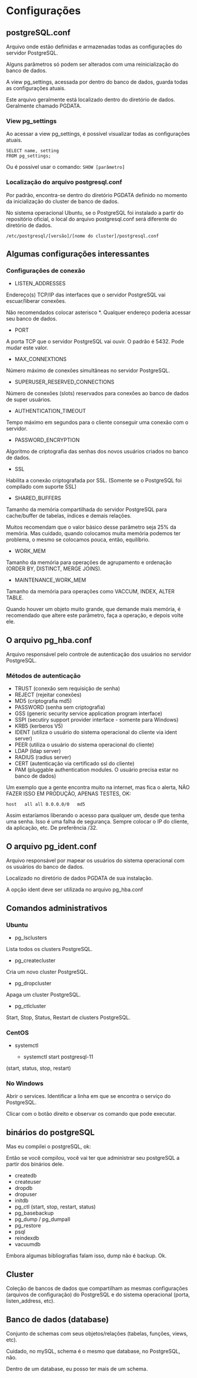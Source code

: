 # Configurações

## postgreSQL.conf

Arquivo onde estão definidas e armazenadas todas as configurações do servidor PostgreSQL.

Alguns parâmetros só podem ser alterados com uma reinicialização do banco de dados.

A view pg_settings, acessada por dentro do banco de dados, guarda todas as configurações atuais.

Este arquivo geralmente está localizado dentro do diretório de dados. Geralmente chamado PGDATA.

### View pg_settings

Ao acessar a view pg_settings, é possível visualizar todas as configurações atuais.

```
SELECT name, setting
FROM pg_settings;
```

Ou é possível usar o comando: `SHOW [parâmetro]`

### Localização do arquivo postgresql.conf

Por padrão, encontra-se dentro do diretório PGDATA definido no momento da inicialização do cluster de banco de dados.

No sistema operacional Ubuntu, se o PostgreSQL foi instalado a partir do repositório oficial, o local do arquivo postgresql.conf será diferente do diretório de dados.

`/etc/postgresql/[versão]/[nome do cluster]/postgresql.conf`

## Algumas configurações interessantes

### Configurações de conexão

- LISTEN_ADDRESSES

Endereço(s) TCP/IP das interfaces que o servidor PostgreSQL vai escuar/liberar conexões.

Não recomendados colocar asterisco *. Qualquer endereço poderia acessar seu banco de dados.

- PORT

A porta TCP que o servidor PostgreSQL vai ouvir. O padrão é 5432. Pode mudar este valor.

- MAX_CONNEXTIONS

Número máximo de conexões simultâneas no servidor PostgreSQL.

- SUPERUSER_RESERVED_CONNECTIONS

Número de conexões (slots) reservados para conexões ao banco de dados de super usuários.

- AUTHENTICATION_TIMEOUT

Tempo máximo em segundos para o cliente conseguir uma conexão com o servidor.

- PASSWORD_ENCRYPTION

Algoritmo de criptografia das senhas dos novos usuários criados no banco de dados.

- SSL

Habilita a conexão criptografada por SSL. (Somente se o PostgreSQL foi compilado com suporte SSL)

- SHARED_BUFFERS

Tamanho da memória compartilhada do servidor PostgreSQL para cache/buffer de tabelas, índices e demais relações.

Muitos recomendam que o valor básico desse parâmetro seja 25% da memória. Mas cuidado, quando colocamos muita memória podemos ter problema, o mesmo se colocamos pouca, então, equilíbrio.

- WORK_MEM

Tamanho da memória para operações de agrupamento e ordenação (ORDER BY, DISTINCT, MERGE JOINS).

- MAINTENANCE_WORK_MEM

Tamanho da memória para operações como VACCUM, INDEX, ALTER TABLE.

Quando houver um objeto muito grande, que demande mais memória, é recomendado que altere este parâmetro, faça a operação, e depois volte ele.

## O arquivo pg_hba.conf

Arquivo responsável pelo controle de autenticação dos usuários no servidor PostgreSQL.

### Métodos de autenticação

- TRUST (conexão sem requisição de senha)
- REJECT (rejeitar conexões)
- MD5 (criptografia md5)
- PASSWORD (senha sem criptografia)
- GSS (generic security service application program interface)
- SSPI (secutiry support provider interface - somente para Windows)
- KRB5 (kerberos V5)
- IDENT (utiliza o usuário do sistema operacional do cliente via ident server)
- PEER (utiliza o usuário do sistema operacional do cliente)
- LDAP (ldap server)
- RADIUS (radius server)
- CERT (autenticação via certificado ssl do cliente)
- PAM (pluggable authentication modules. O usuário precisa estar no banco de dados)

Um exemplo que a gente encontra muito na internet, mas fica o alerta, NÃO FAZER ISSO EM PRODUÇÃO, APENAS TESTES, OK:

`host	all	all	0.0.0.0/0	md5`

Assim estaríamos liberando o acesso para qualquer um, desde que tenha uma senha. Isso é uma falha de segurança. Sempre colocar o IP do cliente, da aplicação, etc. De preferência /32.

## O arquivo pg_ident.conf

Arquivo responsável por mapear os usuários do sistema operacional com os usuários do banco de dados.

Localizado no diretório de dados PGDATA de sua instalação.

A opção ident deve ser utilizada no arquivo pg_hba.conf

## Comandos administrativos

### Ubuntu

- pg_lsclusters

Lista todos os clusters PostgreSQL.

- pg_createcluster <version> <clustername>

Cria um novo cluster PostgreSQL.

- pg_dropcluster <version> <cluster>

Apaga um cluster PostgreSQL.

- pg_ctlcluster <version> <cluster> <action>

Start, Stop, Status, Restart de clusters PostgreSQL.

### CentOS

- systemctl <action> <cluster>
	- systemctl start postgresql-11

(start, status, stop, restart)

### No Windows

Abrir o services. Identificar a linha em que se encontra o serviço do PostgreSQL.

Clicar com o botão direito e observar os comando que pode executar.

## binários do postgreSQL

Mas eu compilei o postgreSQL, ok:

Então se você compilou, você vai ter que administrar seu postgreSQL a partir dos binários dele.

- createdb
- createuser
- dropdb
- dropuser
- initdb
- pg_ctl (start, stop, restart, status)
- pg_basebackup
- pg_dump / pg_dumpall
- pg_restore
- psql
- reindexdb
- vacuumdb

Embora algumas bibliografias falam isso, dump não é backup. Ok.

## Cluster

Coleção de bancos de dados que compartilham as mesmas configurações (arquivos de configuração) do PostgreSQL e do sistema operacional (porta, listen_address, etc).

## Banco de dados (database)

Conjunto de schemas com seus objetos/relações (tabelas, funções, views, etc).

Cuidado, no mySQL, schema é o mesmo que database, no PostgreSQL, não.

Dentro de um database, eu posso ter mais de um schema.
